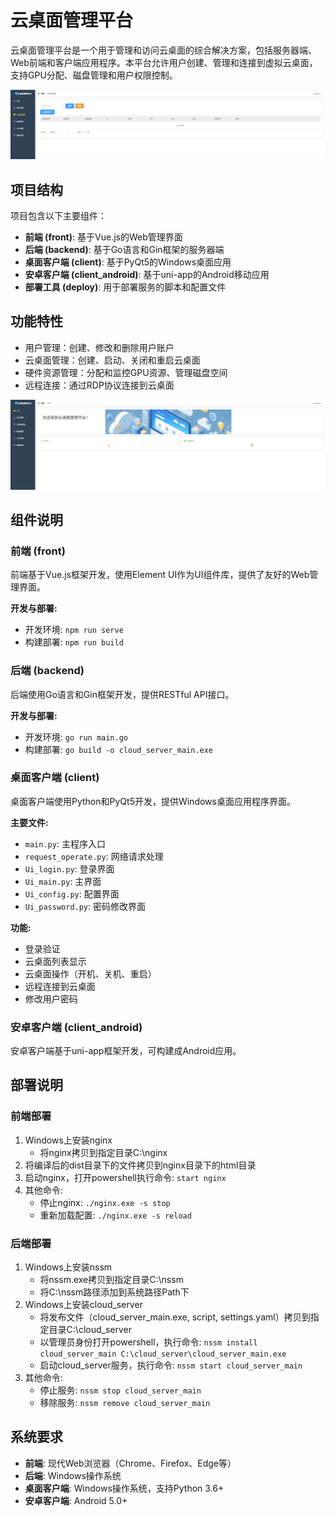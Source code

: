 # 云桌面管理平台

云桌面管理平台是一个用于管理和访问云桌面的综合解决方案，包括服务器端、Web前端和客户端应用程序。本平台允许用户创建、管理和连接到虚拟云桌面，支持GPU分配、磁盘管理和用户权限控制。

![云桌面管理平台](./images/云桌面.png)

## 项目结构

项目包含以下主要组件：

- **前端 (front)**: 基于Vue.js的Web管理界面
- **后端 (backend)**: 基于Go语言和Gin框架的服务器端
- **桌面客户端 (client)**: 基于PyQt5的Windows桌面应用
- **安卓客户端 (client_android)**: 基于uni-app的Android移动应用
- **部署工具 (deploy)**: 用于部署服务的脚本和配置文件

## 功能特性

- 用户管理：创建、修改和删除用户账户
- 云桌面管理：创建、启动、关闭和重启云桌面
- 硬件资源管理：分配和监控GPU资源、管理磁盘空间
- 远程连接：通过RDP协议连接到云桌面

![系统首页](./images/首页.png)


## 组件说明

### 前端 (front)

前端基于Vue.js框架开发，使用Element UI作为UI组件库，提供了友好的Web管理界面。


**开发与部署:**
- 开发环境: `npm run serve`
- 构建部署: `npm run build`

### 后端 (backend)

后端使用Go语言和Gin框架开发，提供RESTful API接口。


**开发与部署:**
- 开发环境: `go run main.go`
- 构建部署: `go build -o cloud_server_main.exe`

### 桌面客户端 (client)

桌面客户端使用Python和PyQt5开发，提供Windows桌面应用程序界面。

**主要文件:**
- `main.py`: 主程序入口
- `request_operate.py`: 网络请求处理
- `Ui_login.py`: 登录界面
- `Ui_main.py`: 主界面
- `Ui_config.py`: 配置界面
- `Ui_password.py`: 密码修改界面

**功能:**
- 登录验证
- 云桌面列表显示
- 云桌面操作（开机、关机、重启）
- 远程连接到云桌面
- 修改用户密码

### 安卓客户端 (client_android)

安卓客户端基于uni-app框架开发，可构建成Android应用。



## 部署说明

### 前端部署

1. Windows上安装nginx
   - 将nginx拷贝到指定目录C:\nginx
2. 将编译后的dist目录下的文件拷贝到nginx目录下的html目录
3. 启动nginx，打开powershell执行命令: `start nginx`
4. 其他命令:
   - 停止nginx: `./nginx.exe -s stop`
   - 重新加载配置: `./nginx.exe -s reload`

### 后端部署

1. Windows上安装nssm
   - 将nssm.exe拷贝到指定目录C:\nssm
   - 将C:\nssm路径添加到系统路径Path下
2. Windows上安装cloud_server
   - 将发布文件（cloud_server_main.exe, script, settings.yaml）拷贝到指定目录C:\cloud_server
   - 以管理员身份打开powershell，执行命令: `nssm install cloud_server_main C:\cloud_server\cloud_server_main.exe`
   - 启动cloud_server服务，执行命令: `nssm start cloud_server_main`
3. 其他命令:
   - 停止服务: `nssm stop cloud_server_main`
   - 移除服务: `nssm remove cloud_server_main`

## 系统要求

- **前端**: 现代Web浏览器（Chrome、Firefox、Edge等）
- **后端**: Windows操作系统
- **桌面客户端**: Windows操作系统，支持Python 3.6+
- **安卓客户端**: Android 5.0+